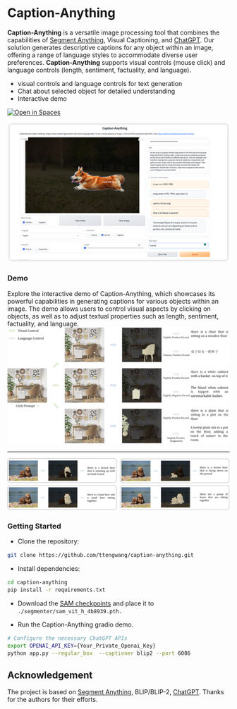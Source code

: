 # Caption-Anything
<!-- ![](./Image/title.svg) -->
**Caption-Anything** is a versatile image processing tool that combines the capabilities of [Segment Anything](https://github.com/facebookresearch/segment-anything), Visual Captioning, and [ChatGPT](https://openai.com/blog/chatgpt). Our solution generates descriptive captions for any object within an image, offering a range of language styles to accommodate diverse user preferences. **Caption-Anything** supports visual controls (mouse click) and language controls (length, sentiment, factuality, and language).
* visual controls and language controls for text generation
* Chat about selected object for detailed understanding
* Interactive demo  
<a src="https://img.shields.io/badge/%F0%9F%A4%97-Open%20in%20Spaces-blue" href="https://huggingface.co/spaces/TencentARC/Caption-Anything">
    <img src="https://img.shields.io/badge/%F0%9F%A4%97-Open%20in%20Spaces-blue" alt="Open in Spaces">
</a>

![](./Image/UI.png)


<!-- <a src="https://colab.research.google.com/assets/colab-badge.svg" href="">
    <img src="https://colab.research.google.com/assets/colab-badge.svg" alt="Open in Colab">
</a> -->

### Demo
Explore the interactive demo of Caption-Anything, which showcases its powerful capabilities in generating captions for various objects within an image. The demo allows users to control visual aspects by clicking on objects, as well as to adjust textual properties such as length, sentiment, factuality, and language.
![](./Image/demo1.png)

---

![](./Image/demo2.png)

### Getting Started


* Clone the repository:
```bash
git clone https://github.com/ttengwang/caption-anything.git
```
* Install dependencies:
```bash
cd caption-anything
pip install -r requirements.txt
```
* Download the [SAM checkpoints](https://dl.fbaipublicfiles.com/segment_anything/sam_vit_h_4b8939.pth) and place it to `./segmenter/sam_vit_h_4b8939.pth.`

* Run the Caption-Anything gradio demo.
```bash
# Configure the necessary ChatGPT APIs
export OPENAI_API_KEY={Your_Private_Openai_Key}
python app.py --regular_box  --captioner blip2 --port 6086
```

## Acknowledgement
The project is based on [Segment Anything](https://github.com/facebookresearch/segment-anything), BLIP/BLIP-2, [ChatGPT](https://openai.com/blog/chatgpt). Thanks for the authors for their efforts.
